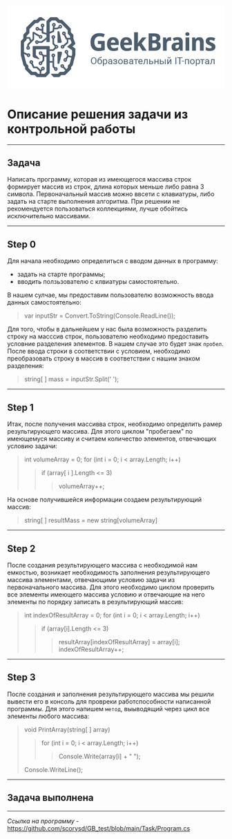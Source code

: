 ![](/11.png)
# Описание решения задачи из контрольной работы
---
## Задача
Написать программу, которая из имеющегося массива строк формирует массив из строк, длина которых меньше либо равна 3 символа. Первоначальный массив можно ввсети с клавиатуры, либо задать на старте выполнения алгоритма. При решении не рекомендуется пользоваться коллекциями, лучше обойтись исключительно массивами.

---
## Step 0
Для начала необходимо определиться с вводом данных в программу:
*  задать на старте программы;
*  вводить ползьзователю с клвиатуры самостоятельно.

В нашем сулчае, мы предоставим пользователю возможность ввода данных самостоятельно:
>var inputStr = Convert.ToString(Console.ReadLine());

Для того, чтобы в дальнейшем у нас была возможность разделить строку на масссив строк, пользователю необходимо предоставить условние разделения элементов. В нашем случае это будет знак  `пробел`. После ввода строки в соответствии с условием, необходимо преобразовать строку в массив в соответствии с нашим знаком разделения:
>string[ ] mass = inputStr.Split(' ');
---
## Step 1
Итак, после получения массивва строк, необходимо определить рамер результирующего массива. Для этого циклом "пробегаем" по имеющемуся массиву и считаем количество элементов, отвечающих условию задачи: 
>int volumeArray = 0;
>for (int i = 0; i < array.Length; i++)
>>
>>if (array[ i ].Length <= 3)
>>>volumeArray++; 

На основе получившейся информации создаем результирующий массив:

>string[ ] resultMass = new string[volumeArray]

---
## Step 2
После создания результирующего массива с необходимой нам емкостью, возникает необходимость заполнения результирующего массива элементами, отвечающими условию задачи из первоначального массива. Для этого необходимо циклом проверить все элементы имеющего массива условию и отвечающие на него элементы по порядку записать в результирующий массив:
> int indexOfResultArray = 0;
for (int i = 0; i < array.Length; i++)
>>if (array[i].Length <= 3)
>>>resultArray[indexOfResultArray] = array[i];
indexOfResultArray++;

---
## Step 3
После создания и заполнения результирующего массива мы решили вывести его в консоль для провреки работспособности написанной программы. Для этого напишем `метод`, выыводящий через цикл все элементы любого массива:
>void PrintArray(string[ ] array)
>>for (int i = 0; i < array.Length; i++)
>>>Console.Write(array[i] + " ");
>
>Console.WriteLine();

---
## Задача выполнена

---
*Ссылка на программу* - https://github.com/scorysd/GB_test/blob/main/Task/Program.cs